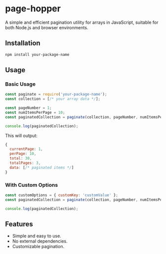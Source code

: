 # page-hopper

A simple and efficient pagination utility for arrays in JavaScript, suitable for both Node.js and browser environments.

## Installation

```bash
npm install your-package-name
```

## Usage
### Basic Usage

```javascript
const paginate = require('your-package-name');
const collection = [/* your array data */];

const pageNumber = 1;
const numItemsPerPage = 10;
const paginatedCollection = paginate(collection, pageNumber, numItemsPerPage);

console.log(paginatedCollection);
```
This will output:

```javascript
{
  currentPage: 1,
  perPage: 10,
  total: 30,
  totalPages: 3,
  data: [/* paginated items */]
}
```

### With Custom Options

```javascript
const customOptions = { customKey: 'customValue' };
const paginatedCollection = paginate(collection, pageNumber, numItemsPerPage, customOptions);

console.log(paginatedCollection);
```

## Features
- Simple and easy to use.
- No external dependencies.
- Customizable pagination.